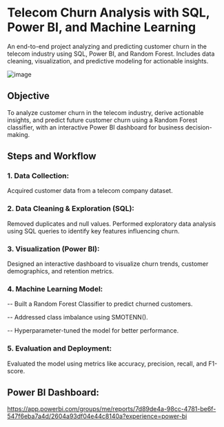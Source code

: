 # Telecom Churn Analysis with SQL, Power BI, and Machine Learning
 An end-to-end project analyzing and predicting customer churn in the telecom industry using SQL, Power BI, and Random Forest. Includes data cleaning, visualization, and predictive modeling for actionable insights.

![image](https://github.com/user-attachments/assets/0700c534-1cdf-4f58-91b7-a9e0c8999421)


## Objective 
 To analyze customer churn in the telecom industry, derive actionable insights, and predict future customer churn using a Random Forest classifier, with an interactive Power BI dashboard for business decision-making.

 ## Steps and Workflow
 ### 1. Data Collection: 
   Acquired customer data from a telecom company dataset.
   
 ### 2. Data Cleaning & Exploration (SQL): 
   Removed duplicates and null values.
   Performed exploratory data analysis using SQL queries to identify key features influencing churn.
   
 ### 3. Visualization (Power BI): 
   Designed an interactive dashboard to visualize churn trends, customer demographics, and retention metrics.
 
 ### 4. Machine Learning Model: 
   -- Built a Random Forest Classifier to predict churned customers.
   
   -- Addressed class imbalance using SMOTENN().
   
   -- Hyperparameter-tuned the model for better performance.
   
 ### 5. Evaluation and Deployment: 
   Evaluated the model using metrics like accuracy, precision, recall, and F1-score.

 ## Power BI Dashboard:
 https://app.powerbi.com/groups/me/reports/7d89de4a-98cc-4781-be6f-547f6eba7a4d/2604a93df04e44c8140a?experience=power-bi
